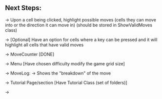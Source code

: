 ## Next Steps: 

-> Upon a cell being clicked, highlight possible moves (cells they
can move into or the direction it can move in)
(should be stored in ShowValidMoves class)

-> [Optional] Have an option for cells where a key can be pressed 
and it will highlight all cells that have valid moves

-> MoveCounter [DONE]

-> Menu [Have chosen difficulty modify the game grid size]

-> MoveLog:
    -> Shows the "breakdown" of the move

-> Tutorial Page/section [Have Tutorial Class (set of folders)]

-> 



